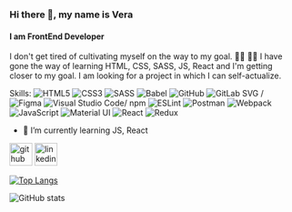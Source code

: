 ### Hi there 👋, my name is Vera
#### I am FrontEnd Developer 

I don't get tired of cultivating myself on the way to my goal.	:walking_woman: :woman_student: I have gone the way of learning HTML, CSS, SASS, JS, React and I'm getting closer to my goal. I am looking for a project in which I can self-actualize.

Skills: <img alt="HTML5" src="https://img.shields.io/badge/html5-%23E34F26.svg?&style=for-the-badge&logo=html5&logoColor=white"/> <img alt="CSS3" src="https://img.shields.io/badge/css3-%231572B6.svg?&style=for-the-badge&logo=css3&logoColor=white"/> <img alt="SASS" src="https://img.shields.io/badge/SASS-hotpink.svg?&style=for-the-badge&logo=SASS&logoColor=white"/> <img alt="Babel" src="https://img.shields.io/badge/Babel-F9DC3e?style=for-the-badge&logo=babel&logoColor=black" /> <img alt="GitHub" src="https://img.shields.io/badge/github-%23121011.svg?&style=for-the-badge&logo=github&logoColor=white"/> <img alt="GitLab" src="https://img.shields.io/badge/gitlab-%23181717.svg?&style=for-the-badge&logo=gitlab&logoColor=white"/> SVG / <img alt="Figma" src="https://img.shields.io/badge/figma-%23F24E1E.svg?&style=for-the-badge&logo=figma&logoColor=white"/> <img alt="Visual Studio Code" src="https://img.shields.io/badge/VisualStudioCode-0078d7.svg?&style=for-the-badge&logo=visual-studio-code&logoColor=white"/>/ npm <img alt="ESLint" src="https://img.shields.io/badge/ESLint-4B3263?style=for-the-badge&logo=eslint&logoColor=white" /> <img alt="Postman" src="https://img.shields.io/badge/Postman-FF6C37?style=for-the-badge&logo=postman&logoColor=red" /> <img alt="Webpack" src="https://img.shields.io/badge/webpack-%238DD6F9.svg?&style=for-the-badge&logo=webpack&logoColor=black" /> <img alt="JavaScript" src="https://img.shields.io/badge/javascript-%23323330.svg?&style=for-the-badge&logo=javascript&logoColor=%23F7DF1E"/> <img alt="Material UI" src="https://img.shields.io/badge/materialui-%230081CB.svg?&style=for-the-badge&logo=material-ui&logoColor=white"/> <img alt="React" src="https://img.shields.io/badge/react-%2320232a.svg?&style=for-the-badge&logo=react&logoColor=%2361DAFB"/> <img alt="Redux" src="https://img.shields.io/badge/redux-%23593d88.svg?&style=for-the-badge&logo=redux&logoColor=white"/>

- 🌱 I’m currently learning JS, React 

[<img src='https://cdn.jsdelivr.net/npm/simple-icons@3.0.1/icons/github.svg' alt='github' height='40'>](https://github.com/VeraKhomenko)  [<img src='https://cdn.jsdelivr.net/npm/simple-icons@3.0.1/icons/linkedin.svg' alt='linkedin' height='40'>](https://www.linkedin.com/in/https://www.linkedin.com/in/vera-khomenko-88599b1b9//)  

[![Top Langs](https://github-readme-stats.vercel.app/api/top-langs/?username=VeraKhomenko)](https://github.com/anuraghazra/github-readme-stats)

![GitHub stats](https://github-readme-stats.vercel.app/api?username=VeraKhomenko&show_icons=true)  



